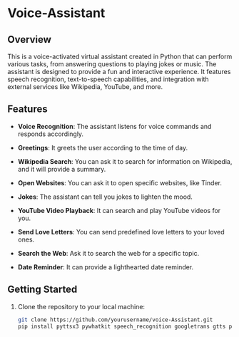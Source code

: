 # Voice-Assistant
## Overview

This is a voice-activated virtual assistant created in Python that can perform various tasks, from answering questions to playing jokes or music. The assistant is designed to provide a fun and interactive experience. It features speech recognition, text-to-speech capabilities, and integration with external services like Wikipedia, YouTube, and more.

## Features

- **Voice Recognition**: The assistant listens for voice commands and responds accordingly.

- **Greetings**: It greets the user according to the time of day.

- **Wikipedia Search**: You can ask it to search for information on Wikipedia, and it will provide a summary.

- **Open Websites**: You can ask it to open specific websites, like Tinder.

- **Jokes**: The assistant can tell you jokes to lighten the mood.

- **YouTube Video Playback**: It can search and play YouTube videos for you.

- **Send Love Letters**: You can send predefined love letters to your loved ones.

- **Search the Web**: Ask it to search the web for a specific topic.

- **Date Reminder**: It can provide a lighthearted date reminder.

## Getting Started

1. Clone the repository to your local machine:

   ```bash
   git clone https://github.com/yourusername/voice-Assistant.git
   pip install pyttsx3 pywhatkit speech_recognition googletrans gtts pyjokes wikipedia
```

